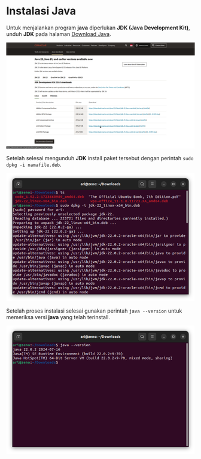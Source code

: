 # Instalasi Java

Untuk menjalankan program **java** diperlukan **JDK (Java Development Kit)**, unduh **JDK** pada halaman [Download Java](https://www.oracle.com/id/java/technologies/downloads/). 
<center> 

![icon](img/java/java_download.png)

</center>

Setelah selesai mengunduh **JDK** install paket tersebut dengan perintah `sudo dpkg -i namafile.deb`. 
<center> 

![icon](img/java/java_dpkg.png)

</center>

Setelah proses instalasi selesai gunakan perintah `java --version` untuk memeriksa versi **java** yang telah terinstall.
<center> 

![icon](img/java/java_version.png)

</center>